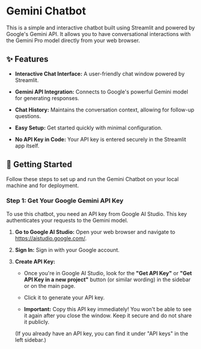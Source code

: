 # Gemini Chatbot

This is a simple and interactive chatbot built using Streamlit and powered by Google's Gemini API. It allows you to have conversational interactions with the Gemini Pro model directly from your web browser.

## ✨ Features

* **Interactive Chat Interface:** A user-friendly chat window powered by Streamlit.

* **Gemini API Integration:** Connects to Google's powerful Gemini model for generating responses.

* **Chat History:** Maintains the conversation context, allowing for follow-up questions.

* **Easy Setup:** Get started quickly with minimal configuration.

* **No API Key in Code:** Your API key is entered securely in the Streamlit app itself.

## 🚀 Getting Started

Follow these steps to set up and run the Gemini Chatbot on your local machine and for deployment.

### Step 1: Get Your Google Gemini API Key

To use this chatbot, you need an API key from Google AI Studio. This key authenticates your requests to the Gemini model.

1.  **Go to Google AI Studio:** Open your web browser and navigate to <https://aistudio.google.com/>.

2.  **Sign In:** Sign in with your Google account.

3.  **Create API Key:**

    * Once you're in Google AI Studio, look for the **"Get API Key"** or **"Get API Key in a new project"** button (or similar wording) in the sidebar or on the main page.

    * Click it to generate your API key.

    * **Important:** Copy this API key immediately! You won't be able to see it again after you close the window. Keep it secure and do not share it publicly.

    (If you already have an API key, you can find it under "API keys" in the left sidebar.)
